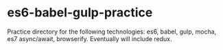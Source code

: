 # es6-babel-gulp-practice
Practice directory for the following technologies: es6, babel, gulp, mocha, es7 async/await, browserify. Eventually will include redux. 
